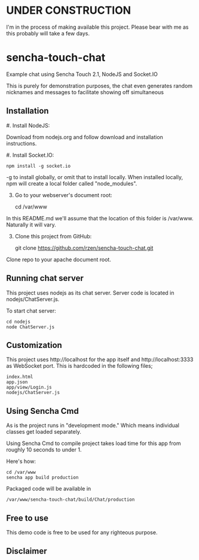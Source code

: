 UNDER CONSTRUCTION
==================

I'm in the process of making available this project. Please bear with me as this probably will take a few days.


sencha-touch-chat
=================

Example chat using Sencha Touch 2.1, NodeJS and Socket.IO

This is purely for demonstration purposes, the chat even generates random nicknames and messages to facilitate showing off simultaneous 


Installation
------------

#. Install NodeJS:

Download from nodejs.org and follow download and installation instructions.

#. Install Socket.IO:

	npm install -g socket.io

-g to install globally, or omit that to install locally. When installed locally, npm will
	create a local folder called "node_modules".

3. Go to your webserver's document root:

	cd /var/www

In this README.md we'll assume that the location of this folder is /var/www. Naturally it will vary.

3. Clone this project from GitHub:

	git clone https://github.com/rzen/sencha-touch-chat.git

Clone repo to your apache document root. 


Running chat server
-------------------

This project uses nodejs as its chat server. Server code is located in nodejs/ChatServer.js.

To start chat server:

	cd nodejs
	node ChatServer.js


Customization
-------------

This project uses http://localhost for the app itself and http://localhost:3333 as WebSocket port. This is hardcoded in the following files;

	index.html
	app.json
	app/view/Login.js
	nodejs/ChatServer.js


Using Sencha Cmd
----------------

As is the project runs in "development mode." Which means individual classes get loaded separately. 

Using Sencha Cmd to compile project takes load time for this app from roughly 10 seconds to under 1. 

Here's how:

	cd /var/www
	sencha app build production

Packaged code will be available in

	/var/www/sencha-touch-chat/build/Chat/production


Free to use
-----------

This demo code is free to be used for any righteous purpose.


Disclaimer
----------

